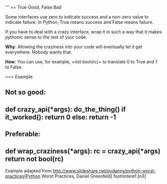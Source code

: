 '''
== True Good, False Bad

Some interfaces use zero to indicate success and a non-zero value to
indicate failure. In Python, True means success and False means
failure.

If you have to deal with a crazy interface, wrap it in such a way that
it makes pythonic sense to the rest of your code.

**Why**: Allowing the craziness into your code will eventually let it
  get everywhere. Nobody wants that.

**How**: You can use, for example, +not bool(rc)+ to translate 0 to True
  and 1 to False.

=== Example

**Not so good**:
----
def crazy_api(*args):
    do_the_thing()
    if it_worked():
        return 0
    else:
        return -1
----

**Preferable**:
----
def wrap_craziness(*args):
    rc = crazy_api(*args)
    return not bool(rc)
----

Example adapted from
http://www.slideshare.net/pydanny/python-worst-practices[Python Worst
Practices, Daniel Greenfeld]
footnoteref:[n3]

